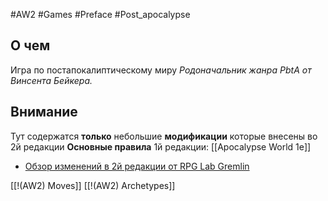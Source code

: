 #AW2  #Games #Preface #Post_apocalypse

## О чем
Игра по постапокалиптическому миру
*Родоначальник жанра PbtA от  Винсента Бейкера.*

## Внимание
Тут содержатся **только** небольшие **модификации** которые внесены во 2й редакции
**Основные правила** 1й редакции: [[Apocalypse World 1e]]

- [Обзор изменений в 2й редакции от RPG Lab Gremlin](https://telegra.ph/Apocalypse-World-editions-whats-new-04-14)

[[!(AW2) Moves]]
[[!(AW2) Archetypes]]